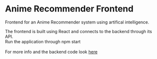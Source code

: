 # Anime Recommender Frontend
Frontend for an Anime Recommender system using artifical intelligence.

The frontend is built using React and connects to the backend through its API.
<br>
Run the application through npm start
<br><br>
For more info and the backend code look [here](https://github.com/khave/AnimeRecommenderBackend)